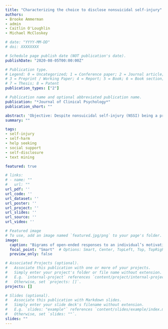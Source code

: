 ```yaml
---
title: "Characterizing the choice to disclose nonsuicidal self-injury"
authors:
- Brooke Ammerman
- admin
- Caitlin O'Loughlin
- Michael McCloskey

# date: "YYYY-MM-DD"
# doi: XXXXXXXX

# Schedule page publish date (NOT publication's date).
publishDate: "2020-08-05T00:00:00Z"

# Publication type.
# Legend: 0 = Uncategorized; 1 = Conference paper; 2 = Journal article;
# 3 = Preprint / Working Paper; 4 = Report; 5 = Book; 6 = Book section;
# 7 = Thesis; 8 = Patent
publication_types: ["2"]

# Publication name and optional abbreviated publication name.
publication: "*Journal of Clinical Psychology*"
publication_short: ""

abstract: 'Objective: Despite nonsuicidal self-injury (NSSI) being a prevalent and problematic behavior, only approximately half of those who engage in NSSI disclose their behavior. Yet, limited research has explored the choice to disclose. This study sought to identify if NSSI characteristics, emotional distress, and perceived interpersonal obstacles discriminated between NSSI disclosure status. Exploratory aims also investigated reasons for one’s disclosure decision and disclosure contextual factors. Method: Participants included 977 undergraduate students (83% female) with a lifetime history of NSSI. Results: Greater NSSI intrapersonal functions, suicide risk, and significant other support, and lower depression symptoms were associated with NSSI disclosure. Exploratory results highlight perceptions of one’s NSSI severity and desire to receive support in disclosure choice; intrapersonal functions and peer support were associated with timing of disclosure. Conclusions: Findings underscore the potential importance of individual attitudes toward NSSI, in addition to traditionally measured risk factors, as potential drivers in NSSI disclosure.'
summary: ""

tags:
- self-injury
- self-harm
- help seeking
- social support
- self-disclosure
- text mining

featured: true

# links:
# - name: ""
#   url: ""
url_pdf: ''
url_code: ''
url_dataset: ''
url_poster: ''
url_project: ''
url_slides: ''
url_source: ''
url_video: ''

# Featured image
# To use, add an image named `featured.jpg/png` to your page's folder. 
image:
  caption: "Bigrams of open-ended responses to an individual’s motivations to disclose their NSSI. Bigrams used at least twice by participants are shown. Bigram frequencies are shown by the shading of the connections and ranged from two (light grey) to 13 (black)."
  focal_point: "Smart"  # Options: Smart, Center, TopLeft, Top, TopRight, Left, Right, BottomLeft, Bottom, BottomRight
  preview_only: false

# Associated Projects (optional).
#   Associate this publication with one or more of your projects.
#   Simply enter your project's folder or file name without extension.
#   E.g. `internal-project` references `content/project/internal-project/index.md`.
#   Otherwise, set `projects: []`.
projects: []

# Slides (optional).
#   Associate this publication with Markdown slides.
#   Simply enter your slide deck's filename without extension.
#   E.g. `slides: "example"` references `content/slides/example/index.md`.
#   Otherwise, set `slides: ""`.
slides: ""
---
```

